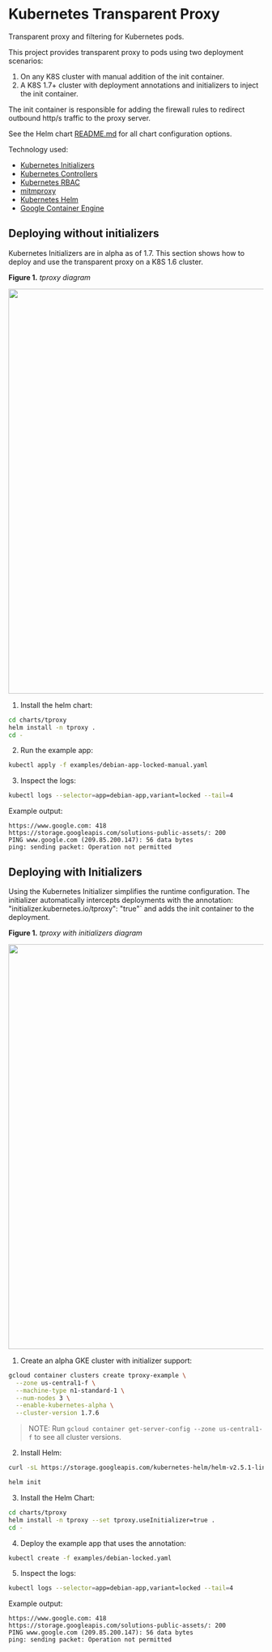 # Kubernetes Transparent Proxy

Transparent proxy and filtering for Kubernetes pods.

This project provides transparent proxy to pods using two deployment scenarios:

1. On any K8S cluster with manual addition of the init container.
2. A K8S 1.7+ cluster with deployment annotations and initializers to inject the init container.

The init container is responsible for adding the firewall rules to redirect outbound http/s traffic to the proxy server.

See the Helm chart [README.md](./charts/tproxy/README.md) for all chart configuration options.

Technology used:

- [Kubernetes Initializers](https://kubernetes.io/docs/admin/extensible-admission-controllers/#what-are-initializers)
- [Kubernetes Controllers](https://github.com/kubernetes/community/blob/master/contributors/devel/controllers.md)
- [Kubernetes RBAC](https://kubernetes.io/docs/admin/authorization/rbac/)
- [mitmproxy](https://mitmproxy.org/)
- [Kubernetes Helm](https://github.com/kubernetes/helm)
- [Google Container Engine](https://cloud.google.com/container-engine/)

## Deploying without initializers

Kubernetes Initializers are in alpha as of 1.7. This section shows how to deploy and use the transparent proxy on a K8S 1.6 cluster.

**Figure 1.** *tproxy diagram*

<img src="./tproxy_diagram.png" width="800px"></img>

1. Install the helm chart:

```sh
cd charts/tproxy
helm install -n tproxy .
cd -
```

2. Run the example app:

```sh
kubectl apply -f examples/debian-app-locked-manual.yaml
```

3. Inspect the logs:

```sh
kubectl logs --selector=app=debian-app,variant=locked --tail=4
```

Example output:

```
https://www.google.com: 418
https://storage.googleapis.com/solutions-public-assets/: 200
PING www.google.com (209.85.200.147): 56 data bytes
ping: sending packet: Operation not permitted
```

## Deploying with Initializers

Using the Kubernetes Initializer simplifies the runtime configuration. The initializer automatically intercepts deployments with the annotation: "initializer.kubernetes.io/tproxy": "true"` and adds the init container to the deployment.

**Figure 1.** *tproxy with initializers diagram*

<img src="./tproxy_initializers_diagram.png" width="800px"></img>

1. Create an alpha GKE cluster with initializer support:

```sh
gcloud container clusters create tproxy-example \
  --zone us-central1-f \
  --machine-type n1-standard-1 \
  --num-nodes 3 \
  --enable-kubernetes-alpha \
  --cluster-version 1.7.6
```

> NOTE: Run `gcloud container get-server-config --zone us-central1-f` to see all cluster versions.

2. Install Helm:

```sh
curl -sL https://storage.googleapis.com/kubernetes-helm/helm-v2.5.1-linux-amd64.tar.gz | tar -zxvf - && sudo mv linux-amd64/helm /usr/local/bin/ && rm -Rf linux-amd64

helm init
```

3. Install the Helm Chart:

```sh
cd charts/tproxy
helm install -n tproxy --set tproxy.useInitializer=true .
cd -
```

4. Deploy the example app that uses the annotation:

```sh
kubectl create -f examples/debian-locked.yaml
```

5. Inspect the logs:

```sh
kubectl logs --selector=app=debian-app,variant=locked --tail=4
```

Example output:

```
https://www.google.com: 418
https://storage.googleapis.com/solutions-public-assets/: 200
PING www.google.com (209.85.200.147): 56 data bytes
ping: sending packet: Operation not permitted
```
